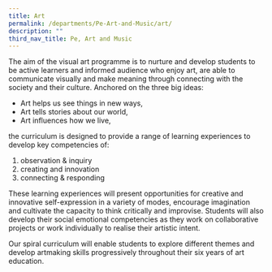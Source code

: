 ```yaml
---
title: Art
permalink: /departments/Pe-Art-and-Music/art/
description: ""
third_nav_title: Pe, Art and Music
---
```

The aim of the visual art programme is to nurture and develop students to be active learners and informed audience who enjoy art, are able to communicate visually and make meaning through connecting with the society and their culture. Anchored on the three big ideas:

*   Art helps us see things in new ways,
*   Art tells stories about our world,
*   Art influences how we live,

  

the curriculum is designed to provide a range of learning experiences to develop key competencies of:

1.  observation & inquiry
2.  creating and innovation
3.  connecting & responding

  

These learning experiences will present opportunities for creative and innovative self-expression in a variety of modes, encourage imagination and cultivate the capacity to think critically and improvise. Students will also develop their social emotional competencies as they work on collaborative projects or work individually to realise their artistic intent.

  

Our spiral curriculum will enable students to explore different themes and develop artmaking skills progressively throughout their six years of art education.
